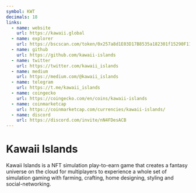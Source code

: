 ```yaml
---
symbol: KWT
decimals: 18
links:
  - name: website
    url: https://kawaii.global
  - name: explorer
    url: https://bscscan.com/token/0x257a8d1E03D17B8535a182301f15290F11674b53
  - name: github
    url: https://github.com/kawaii-islands
  - name: twitter
    url: https://twitter.com/kawaii_islands
  - name: medium
    url: https://medium.com/@kawaii_islands
  - name: telegram
    url: https://t.me/kawaii_islands
  - name: coingecko
    url: https://coingecko.com/en/coins/kawaii-islands
  - name: coinmarketcap
    url: https://coinmarketcap.com/currencies/kawaii-islands/
  - name: discord
    url: https://discord.com/invite/nN4FDesACB
---
```


# Kawaii Islands

Kawaii Islands is a NFT simulation play-to-earn game that creates a fantasy universe on the cloud for multiplayers to experience a whole set of simulation gaming with farming, crafting, home designing, styling and social-networking.
